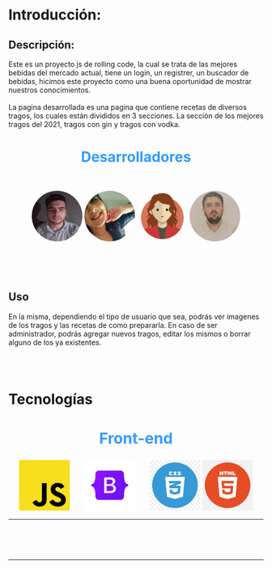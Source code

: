 # Introducción:

## Descripción:

Este es un proyecto js de rolling code, la cual se trata de las mejores bebidas del mercado actual, tiene un login, un registrer, un buscador de bebidas, hicimos este proyecto como una buena oportunidad de mostrar nuestros conocimientos.
<br>
<br>
La pagina desarrollada es una pagina que contiene recetas de diversos tragos, los cuales están divididos en 3 secciones. La sección de los mejores tragos del 2021, tragos con gin y tragos con vodka.
<br>

<h1 align="center" style="color: #339cff">Desarrolladores</h1>
<br>

<p align="center">
	<img width="100" height="100" style="border-radius:50%" src="./img/axel.jpg" alt="avatar">
	<img width="100" height="100" style="border-radius:50%" src="./img/nadia.jpg" alt="avatar">
	<img width="100" height="100" style="border-radius:50%" src="./img/johana.png" alt="avatar">
	<img width="100" height="100" style="border-radius:50%" src="./img/pablo.jpg" alt="avatar">
</p>

<br>
<br>
<br>

## Uso

En la misma, dependiendo el tipo de usuario que sea, podrás ver imagenes de los tragos y las recetas de como prepararla. En caso de ser administrador, podrás agregar nuevos tragos, editar los mismos o borrar alguno de los ya existentes.

<br>
<br>

# Tecnologías

<h2 align="center" style="color: #339cff; font-size:30px">Front-end</h2>
<p align="center">

<img 	width="100" src="./img/js.png" alt="Js Logo">
<img style="margin-left:25px; margin-right:25px"width="100" src="./img/bootstrap.png" alt="Bootstrap Logo">
<img 	width="100" src="./img/css.png"  alt="Css Logo">
<img 	width="100" src="./img/html.png"  alt="Html Logo">
</p>

<hr>

<br>
<br>
<br>
<hr>

